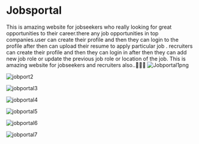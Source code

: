 # Jobsportal
This is amazing website for jobseekers who really looking for great opportunities to their career.there any job opportunities in top companies.user can create their profile and then they can login to the profile after then can upload their resume to apply particular job .
recruiters can create their profile and then they can login in after then they can add new job role or update the previous job role or location of the job.
This is amazing website for jobseekers and recruiters also..🚀🚀🚀
![Jobportal1png](https://user-images.githubusercontent.com/66728015/147852191-2fbfdff1-ef87-4949-9647-09e956978d43.png)

![jobport2](https://user-images.githubusercontent.com/66728015/147852194-79775386-458e-46f4-b9c4-953b2fa4aae8.png)

![jobportal3](https://user-images.githubusercontent.com/66728015/147852196-c08e10e3-92b8-446b-bbf6-92e284062e77.png)

![jobportal4](https://user-images.githubusercontent.com/66728015/147852199-6f6420ec-b5e4-4657-99d0-bcac43009463.png)

![jobportal5](https://user-images.githubusercontent.com/66728015/147852200-92e72b1f-0f1f-45cf-b780-ab24f78d4e7d.png)

![jobportal6](https://user-images.githubusercontent.com/66728015/147852202-0efca714-cd20-4433-aef6-6073076a8567.png)

![jobportal7](https://user-images.githubusercontent.com/66728015/147852204-fb3c238b-8f64-4dfe-930b-7b5fd3205aa1.png)
